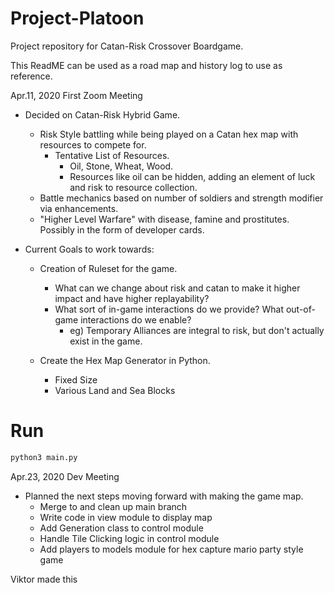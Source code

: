 # Project-Platoon

Project repository for Catan-Risk Crossover Boardgame.

This ReadME can be used as a road map and history log to use as reference.

Apr.11, 2020 First Zoom Meeting
* Decided on Catan-Risk Hybrid Game.
  * Risk Style battling while being played on a Catan hex map with resources to compete for.
    * Tentative List of Resources.
      * Oil, Stone, Wheat, Wood.
      * Resources like oil can be hidden, adding an element of luck and risk to resource collection.
  * Battle mechanics based on number of soldiers and strength modifier via enhancements.
  * "Higher Level Warfare" with disease, famine and prostitutes. Possibly in the form of developer cards.

* Current Goals to work towards:
  * Creation of Ruleset for the game. 
    * What can we change about risk and catan to make it higher impact and have higher replayability?
    * What sort of in-game interactions do we provide? What out-of-game interactions do we enable?
      * eg) Temporary Alliances are integral to risk, but don't actually exist in the game. 

  * Create the Hex Map Generator in Python.
    * Fixed Size
    * Various Land and Sea Blocks

# Run
```bash
python3 main.py
```

Apr.23, 2020 Dev Meeting
* Planned the next steps moving forward with making the game map.
  * Merge to and clean up main branch
  * Write code in view module to display map
  * Add Generation class to control module
  * Handle Tile Clicking logic in control module
  * Add players to models module for hex capture mario party style game


Viktor made this